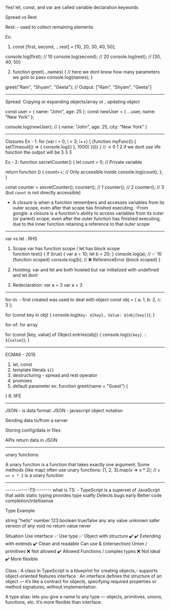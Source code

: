 Yes! let, const, and var are called variable declaration keywords

Spread vs Rest

Rest: - used to collect remaining elements 

Ex:
1. const [first, second, ...rest] = [10, 20, 30, 40, 50];

console.log(first);  // 10
console.log(second); // 20
console.log(rest);   // [30, 40, 50]

2. function greet(...names) {   // here we dont know how many parameters we goin to pass 
  console.log(names);
}

greet("Ram", "Shyam", "Geeta"); 
// Output: ["Ram", "Shyam", "Geeta"]

------------------


Spread: Copying or expanding  objects/array or , updating object 

const user = { name: "John", age: 25 };
const newUser = { ...user, name: "New York" };

console.log(newUser); // { name: "John", age: 25, city: "New York" }



--------------------------
Closures
Ex - 1: 
for (var i = 0; i < 3; i++) {
    (function myFunc(i) {
        setTimeout(() => {
            console.log(i)
        }, 1000)
    }(i))
}
// -> 0 1 2  if we dont use iife function the output will be 3 3 3

Ex - 2:
function secretCounter() {
  let count = 0; // Private variable

  return function () {
    count++; // Only accessible inside
    console.log(count);
  };
}

const counter = secretCounter();
counter(); // 1
counter(); // 2
counter(); // 3 (but `count` is not directly accessible)

- A closure is when a function remembers and accesses variables from its outer scope, even after that scope has finished executing.
-From google: a closure is a function's ability to access variables from its outer (or parent) scope, even after the outer function has finished executing, due to the inner function retaining a reference to that outer scope

-------------------------------
var vs let : RHS
1. Scope
var has function scope / let has block scope  
function test() {
  if (true) {
    var a = 10;
    let b = 20;
  }
  console.log(a); // ✅ 10 (function scoped)
  console.log(b); // ❌ ReferenceError (block scoped)
}

2. Hoisting:
var and let are both hoisted but var initialized with undefined and let dont 

3. Redeclaration:
var a = 3
var a = 3

--------------------------
for-in:  - first created 
 was used to deal with object
const obj = { a: 1, b: 2, c: 3 };

for (const key in obj) {
  console.log(`Key: ${key}, Value: ${obj[key]}`);
}


for-of: for array 

for (const [key, value] of Object.entries(obj)) {
  console.log(`${key} : ${value}`);
}

------------------------
ECMA6 - 2015 
1. let, const 
2. template literals `${}`
3. destructuring -  spread and rest operator
4. promises
5. default parameter 
ex: function greet(name = "Guest") {

}
6. IIFE 

-----------------------------
JSON - is data format.
JSON - javascript object notation 

Sending data to/from a server

Storing config/data in files

APIs return data in JSON


---------------------------------
unary functions:

A unary function is a function that takes exactly one argument.
Some methods (like map) often use unary functions:
[1, 2, 3].map(x => x * 2); // `x => x * 2` is a unary function


------------------------------------------------------------------------

------------TS--------
what is TS: - TypeScript is a superset of JavaScript that adds static typing
provides type ssafty 
Detects bugs early
Better code completion/intellisense 

Type	Example

string	"hello"
number	123
boolean	true/false
any	any value
unknown	safer version of any
void	no return value
never


Situation	                Use interface ✅	            Use type ✅
Object with structure	        ✔️	                           ✔️
Extending with extends	    ✔️ Clean and readable	            Can use & (intersection)
Union / primitives	            ❌ Not allowed	            ✔️ Allowed
Functions / complex types	❌ Not ideal	                    ✔️ More flexible


Class : A class in TypeScript is a blueprint for creating objects,- supports object-oriented features
interface : An interface defines the structure of an object — it’s like a contract for objects, specifying required properties or method signatures, without implementation.

A type alias: lets you give a name to any type — objects, primitives, unions, functions, etc.
It’s more flexible than interface.




